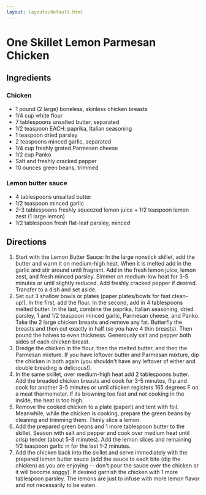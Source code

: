 ```yaml
---
layout: layouts/default.html
---
```


# One Skillet Lemon Parmesan Chicken 

## Ingredients  

### Chicken 

* 1 pound (2 large) boneless, skinless chicken breasts
* 1/4 cup white flour
* 7 tablespoons unsalted butter, separated
* 1/2 teaspoon EACH: paprika, Italian seasoning
* 1 teaspoon dried parsley
* 2 teaspoons minced garlic, separated
* 1/4 cup freshly grated Parmesan cheese
* 1/2 cup Panko
* Salt and freshly cracked pepper
* 10 ounces green beans, trimmed

### Lemon butter sauce 

* 4 tablespoons unsalted butter
* 1/2 teaspoon minced garlic
* 2-3 tablespoons freshly squeezed lemon juice + 1/2 teaspoon lemon zest (1 large lemon)
* 1/2 tablespoon fresh flat-leaf parsley, minced

## Directions

1. Start with the Lemon Butter Sauce: In the large nonstick skillet, add the butter and warm it on medium-high heat. When it is melted add in the garlic and stir around until fragrant. Add in the fresh lemon juice, lemon zest, and fresh minced parsley. Simmer on medium-low heat for 3-5 minutes or until slightly reduced. Add freshly cracked pepper if desired. Transfer to a dish and set aside.
2. Set out 3 shallow bowls or plates (paper plates/bowls for fast clean-up!). In the first, add the flour. In the second, add in 4 tablespoons melted butter. In the last, combine the paprika, Italian seasoning, dried parsley, 1 and 1/2 teaspoon minced garlic, Parmesan cheese, and Panko. Take the 2 large chicken breasts and remove any fat. Butterfly the breasts and then cut exactly in half (so you have 4 thin breasts). Then pound the halves to even thickness. Generously salt and pepper both sides of each chicken breast.
3. Dredge the chicken in the flour, then the melted butter, and then the Parmesan mixture. If you have leftover butter and Parmesan mixture, dip the chicken in both again (you shouldn't have any leftover of either and double breading is delicious!).
4. In the same skillet, over medium-high heat add 2 tablespoons butter. Add the breaded chicken breasts and cook for 3-5 minutes, flip and cook for another 3-5 minutes or until chicken registers 165 degrees F on a meat thermometer. If its browning too fast and not cooking in the inside, the heat is too high. 
5. Remove the cooked chicken to a plate (paper!) and tent with foil. Meanwhile, while the chicken is cooking, prepare the green beans by cleaning and trimming them. Thinly slice a lemon.
6. Add the prepared green beans and 1 more tablespoon butter to the skillet. Season with salt and pepper and cook over medium heat until crisp tender (about 5-8 minutes). Add the lemon slices and remaining 1/2 teaspoon garlic in for the last 1-2 minutes.
7. Add the chicken back into the skillet and serve immediately with the prepared lemon butter sauce (add the sauce to each bite (dip the chicken) as you are enjoying -- don't pour the sauce over the chicken or it will become soggy). If desired garnish the chicken with 1 more tablespoon parsley. The lemons are just to infuse with more lemon flavor and not necessarily to be eaten.